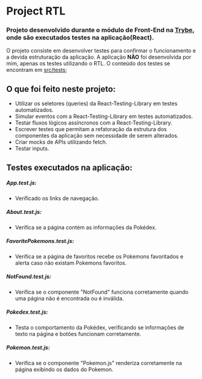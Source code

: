# Project RTL
### Projeto desenvolvido durante o módulo de Front-End na [Trybe](http://betrybe.com), onde são executados testes na aplicação(React).

O projeto consiste em desenvolver testes para confirmar o funcionamento e a devida estruturação da aplicação.
A aplicação **NÃO** foi desenvolvida por mim, apenas os testes utilizando o RTL.
O conteúdo dos testes se encontram em [src/tests](https://github.com/CaioImbroisi/project-react-testing-library/tree/main/src/tests);

## O que foi feito neste projeto:
- Utilizar os seletores (queries) da React-Testing-Library em testes automatizados.
- Simular eventos com a React-Testing-Library em testes automatizados.
- Testar fluxos lógicos assíncronos com a React-Testing-Library.
- Escrever testes que permitam a refatoração da estrutura dos componentes da aplicação sem necessidade de serem alterados.
- Criar mocks de APIs utilizando fetch.
- Testar inputs.

## Testes executados na aplicação:
##### App.test.js:
- Verificado os links de navegação.

##### About.test.js:
- Verifica se a página contém as informações da Pokédex.

##### FavoritePokemons.test.js:
- Verifica se a página de favoritos recebe os Pokemons favoritados e alerta caso não existam Pokemons favoritos.

##### NotFound.test.js:
- Verifica se o componente "NotFound" funciona corretamente quando uma página não é encontrada ou é inválida.

##### Pokedex.test.js: 
- Testa o comportamento da Pokédex, verificando se informações de texto na página e botões funcionam corretamente.

##### Pokemon.test.js: 
- Verifica se o componente "Pokemon.js" renderiza corretamente na página exibindo os dados do Pokemon.
